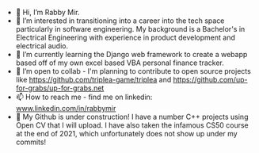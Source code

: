 - 👋 Hi, I’m Rabby Mir.
- 👀 I’m interested in transitioning into a career into the tech space particularly in software engineering. My background is a Bachelor's in Electrical Engineering with experience in product development and electrical audio.
- 🌱 I’m currently learning the Django web framework to create a webapp based off of my own excel based VBA personal finance tracker. 
- 💞️ I’m open to collab - I'm planning to contribute to open source projects like https://github.com/triplea-game/triplea and https://github.com/up-for-grabs/up-for-grabs.net
- 📫 How to reach me - find me on linkedin: www.linkedin.com/in/rabbymir
- 🚧 My Github is under construction! I have a number C++ projects using Open CV that I will upload. I have also taken the infamous CS50 course at the end of 2021, which unfortunately does not show up under my commits!

<!---
RabbyM/RabbyM is a ✨ special ✨ repository because its `README.md` (this file) appears on your GitHub profile.
You can click the Preview link to take a look at your changes.
--->
